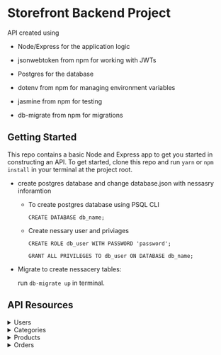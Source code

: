 # Storefront Backend Project

API created using

- Node/Express for the application logic

- jsonwebtoken from npm for working with JWTs

- Postgres for the database

- dotenv from npm for managing environment variables

- jasmine from npm for testing

- db-migrate from npm for migrations

## Getting Started

This repo contains a basic Node and Express app to get you started in constructing an API. To get started, clone this repo and run
`yarn` or `npm install` in your terminal at the project root.

- create postgres database and change database.json with nessasry inforamtion

  - To create postgres database using PSQL CLI

    `CREATE DATABASE db_name;`

  - Create nessary user and priviages

    `CREATE ROLE db_user WITH PASSWORD 'password';`

    `GRANT ALL PRIVILEGES TO db_user ON DATABASE db_name;`

- Migrate to create nessacery tables:

  run `db-migrate up` in terminal.

## API Resources

<details>
    <summary> Users </summary>

- ### Get Users list

  return list of users, **JWT user token** is required.

  Path: `/users`

  Method: **_GET_** / Status code : `200`

  #### Header

  | key           | value                      |
  | ------------- | -------------------------- |
  | Authorization | Bearer < **_JWT token_** > |

  > Response Example

  ```
  {
    "status": "success",
    "data": {
        "results": 3,
        "users": [
            {
                "id": 1,
                "username": "username1",
                "firstname": "firstname1",
                "lastname": "lastname1"
            },

            {
                "id": 2,
                "username": "username2",
                "firstname": "firstname2",
                "lastname": "lastname2"
            },
            {
                "id": 3,
                "username": "username3",
                "firstname": "firstname3",
                "lastname": "lastname3"
            }
        ]
    }
  }
  ```

- ### Create User

  create user

  Path: `/users`

  Method: **_POST_** / Status code : `201`

  #### Header

  | key           | value                      |
  | ------------- | -------------------------- |
  | Authorization | Bearer < **_JWT token_** > |

  #### Parameters, Body & Queries

  | Key Type | key         | Type   | Default | Required | in URL | in Body | Description    |
  | -------- | ----------- | ------ | ------- | -------- | ------ | ------- | -------------- |
  | body     | _username_  | string | -       | Yes      | No     | Yes     | must be unique |
  | body     | _firstname_ | string | -       | Yes      | No     | Yes     | -              |
  | body     | _lastname_  | string | -       | Yes      | No     | Yes     | -              |
  | body     | _password_  | string | -       | Yes      | No     | Yes     | -              |

  > Examples

  `/user`
  create new user

  > Payload JSON Example

  ```
  {
    "username":"magdy",
    "firstname":"mohamed",
    "lastname":"magdy",
    "password":"password"
  }
  ```

  > Response Example

  ```
  {
    "status": "success",
    "token": "eyJhbGciOiJIUzI1NiIsInR5cCI6IkpXVCJ9.eyJpZCI6MSwidXNlcm5hbWUiOiJtYWdkeSIsImZpcnN0bmFtZSI6Im1vaGFtZWQiLCJsYXN0bmFtZSI6Im1hZ2R5IiwicGFzc3dvcmRfZGlnZXN0IjoiJDJiJDEwJEFpWGlKRjFLNlFyT2o3ZzcxS3FFVC52U0FHb2NabUVuV0FXQjdad0N4RE1mQU9aTXZ3ZjZHIiwiaWF0IjoxNjQzOTAyMjY3LCJleHAiOjE2NDM5MzgyNjd9.s2wvt4KYWf9nZ1B27cS__pK00csQkd4RzGuWONHNnug"
  }
  ```

- ### Show user

  Get more information about user, **JWT user token** is required.

  Path: `/users/:id`

  Method: **_get_** / Status code : `200`

  #### Header

  | key           | value                      |
  | ------------- | -------------------------- |
  | Authorization | Bearer < **_JWT token_** > |

  #### Parameters, Body & Queries

  | Key Type  | key  | Type | Default | Required | in URL | in Body | Description |
  | --------- | ---- | ---- | ------- | -------- | ------ | ------- | ----------- |
  | parameter | _id_ | int  | -       | Yes      | Yes    | No      | must be > 0 |

  > Examples

  `/users/1`
  return user with id: 1, user token must have access to resource.

  > Response Example

  ```
  {
    "status": "success",
    "user": {
        "id": 1,
        "username": "magdy",
        "firstname": "mohamed",
        "lastname": "magdy",
        "password_digest": "$2b$10$AiXiJF1K6QrOj7g71KqET.vSAGocZmEnWAWB7ZwCxDMfAOZMvwf6G",
        "token": "eyJhbGciOiJIUzI1NiIsInR5cCI6IkpXVCJ9.eyJpZCI6MSwidXNlcm5hbWUiOiJtYWdkeSIsImZpcnN0bmFtZSI6Im1vaGFtZWQiLCJsYXN0bmFtZSI6Im1hZ2R5IiwicGFzc3dvcmRfZGlnZXN0IjoiJDJiJDEwJEFpWGlKRjFLNlFyT2o3ZzcxS3FFVC52U0FHb2NabUVuV0FXQjdad0N4RE1mQU9aTXZ3ZjZHIiwiaWF0IjoxNjQzOTAyMjY3LCJleHAiOjE2NDM5MzgyNjd9.s2wvt4KYWf9nZ1B27cS__pK00csQkd4RzGuWONHNnug"
    }
  }
  ```

- ### Delete User

  delete user, **JWT user token** is required.
  Path: `/users/:id`

  Method: **_delete_** / Status code : `204`

  #### Header

  | key           | value                      |
  | ------------- | -------------------------- |
  | Authorization | Bearer < **_JWT token_** > |

  #### Parameters, Body & Queries

  | Key Type  | key  | Type | Default | Required | in URL | in Body | Description |
  | --------- | ---- | ---- | ------- | -------- | ------ | ------- | ----------- |
  | parameter | _id_ | int  | -       | Yes      | Yes    | No      | must be > 0 |

  > Examples

  `/users/1`
  return user with id: 1, user token must have access to resource.

- ### login

  return user token it exist and credentials are correct.

  Path: `/users/login`

  Method: **_get_** / Status code : `200`

  #### Header

  | key           | value                      |
  | ------------- | -------------------------- |
  | Authorization | Bearer < **_JWT token_** > |

  #### Parameters, Body & Queries

  | Key Type | key        | Type   | Default | Required | in URL | in Body | Description |
  | -------- | ---------- | ------ | ------- | -------- | ------ | ------- | ----------- |
  | body     | _username_ | string | -       | Yes      | No     | Yes     | -           |
  | body     | _password_ | string | -       | Yes      | No     | Yes     | -           |

  > Examples

  `/users/login`

  > Payload JSON Example

  ```
  {
    "username":"magdy",
    "password":"password"
  }
  ```

  > Response Example

  ```
  {
    "status": "success",
    "token": "eyJhbGciOiJIUzI1NiIsInR5cCI6IkpXVCJ9.eyJpZCI6MSwidXNlcm5hbWUiOiJtYWdkeSIsImZpcnN0bmFtZSI6Im1vaGFtZWQiLCJsYXN0bmFtZSI6Im1hZ2R5IiwicGFzc3dvcmRfZGlnZXN0IjoiJDJiJDEwJEFpWGlKRjFLNlFyT2o3ZzcxS3FFVC52U0FHb2NabUVuV0FXQjdad0N4RE1mQU9aTXZ3ZjZHIiwiaWF0IjoxNjQzOTA5ODkyLCJleHAiOjE2NDM5NDU4OTJ9.k9jpqVeAN5zT4Luq2A8bhpmL1lgUKqdXV4E0p6VS_sY"
  }
  ```

</details>

<details>
  <summary> Categories </summary>

- ### Get Categories list

Path: `/categories`

Method: **_GET_** / Status code : `200`

> Examples

`/categories`
list all categories.

> Response Example

```

{
"status": "success",
"data": {
"results": 3,
"categories": [
{
"id": 1,
"name": "cat 1"
},
{
"id": 2,
"name": "cat 2"
},
{
"id": 3,
"name": "cat 3"
}
]
}

```

- ### Create Category

create category

Path: `/categories`

Method: **_POST_** / Status code : `201`

#### Header

| key           | value                      |
| ------------- | -------------------------- |
| Authorization | Bearer < **_JWT token_** > |

#### Parameters, Body & Queries

| Key Type | key    | Type   | Default | Required | in URL | in Body | Description    |
| -------- | ------ | ------ | ------- | -------- | ------ | ------- | -------------- |
| body     | _name_ | string | -       | Yes      | No     | Yes     | must be unique |

> Examples

`/categories`
create category from json, need jwt user token.

> Payload JSON Example

```

{
"name": "category1"
}

```

> Response Example

```

{
"status": "success",
"category": {
"id": 1,
"name": "category1"
}
}

```

- ### Show Category

Path: `/categories/:id`

Method: **_get_** / Status code : `200`

#### Parameters, Body & Queries

| Key Type  | key  | Type | Default | Required | in URL | in Body | Description |
| --------- | ---- | ---- | ------- | -------- | ------ | ------- | ----------- |
| parameter | _id_ | int  | -       | Yes      | Yes    | No      | must be > 0 |

> Examples

`/categories/1`
return category with id: 1.

> Response Example

```

{
"status": "success",
"category": {
"id": 1,
"name": "category1"
}
}

```

- ### Delete Category

delete Category, JWT user token required.
Path: `/categories/:id`

Method: **_delete_** / Status code : `204`

#### Header

| key           | value                      |
| ------------- | -------------------------- |
| Authorization | Bearer < **_JWT token_** > |

#### Parameters, Body & Queries

| Key Type  | key  | Type | Default | Required | in URL | in Body | Description |
| --------- | ---- | ---- | ------- | -------- | ------ | ------- | ----------- |
| parameter | _id_ | int  | -       | Yes      | Yes    | No      | must be > 0 |

> Examples

`/categories/1`
delete category with id 1.

- ### Update Category

update category name

Path: `/categories/:id`

Method: **_patch_** / Status code : `200`

#### Header

| key           | value                      |
| ------------- | -------------------------- |
| Authorization | Bearer < **_JWT token_** > |
| Content-Type  | application/json           |

#### Parameters, Body & Queries

| Key Type  | key    | Type   | Default | Required | in URL | in Body | Description    |
| --------- | ------ | ------ | ------- | -------- | ------ | ------- | -------------- |
| parameter | _id_   | int    | -       | Yes      | Yes    | No      | must be > 0    |
| body      | _name_ | string | -       | Yes      | No     | Yes     | must be unique |

> Examples

`/categories/1` update category with id 1 .

> Payload JSON Example

```

{
"name": "newCategoryName"
}

```

> Response Example

```

{
"status": "success",
"category": {
"id": 1,
"name": "category1"
}
}

```

</details>

<details>
<summary> Products </summary>

- ### Get Products list

  Path: `/products`

  Method: **_GET_** / Status code : `200`

  > Examples

  `/products`
  get list of products.

  > Response Example

  ```
  {
  "status": "success",
      "data": {
          "results": 2,
          "products": [
              {
                  "id": 1,
                  "name": "product 1",
                  "price": 100,
                  "category_id": 1
              },
              {
                  "id": 2,
                  "name": "product 2",
                  "price": 19,
                  "category_id": 1
              }
          ]
      }
  }
  ```

- ### Create Product

create empty Product

Path: `/products`

Method: **_POST_** / Status code : `201`

#### Header

| key           | value                      |
| ------------- | -------------------------- |
| Authorization | Bearer < **_JWT token_** > |

#### Parameters, Body & Queries

| Key Type | key         | Type   | Default | Required | in URL | in Body | Description                     |
| -------- | ----------- | ------ | ------- | -------- | ------ | ------- | ------------------------------- |
| body     | _name_      | string | -       | Yes      | No     | Yes     | Product name                    |
| body     | _price_     | int    | -       | Yes      | No     | Yes     | Product price, must > 0         |
| body     | category_id | int    | -       | Yes      | No     | Yes     | Existing Category id , must > 0 |

> Examples

`/products`
create new product.

> Payload JSON Example

````

{
"name": "Product 1",
"price": 55,
"category_id": 1
}

```

> Response Example

```

{
"status": "success",
"product": {
"id": 12,
"name": "product 1",
"price": 55,
"category_id": 1
}
}

```

- ### Show Product

Path: `/products/:id`

Method: **_get_** / Status code : `200`

#### Parameters, Body & Queries

| Key Type  | key  | Type | Default | Required | in URL | in Body | Description |
| --------- | ---- | ---- | ------- | -------- | ------ | ------- | ----------- |
| parameter | _id_ | int  | -       | Yes      | Yes    | No      | must be > 0 |

> Examples

`/products/1`
return product with id 1.

> Response Example

```

{
"status": "success",
"product": {
"id": 1,
"name": "product 1",
"price": 100,
"category_id": 1
}
}

```

- ### Delete Product

delete product, **JWT user token is required**.

Path: `/products/:id`

Method: **_delete_** / Status code : `204`

#### Header

| key           | value                      |
| ------------- | -------------------------- |
| Authorization | Bearer < **_JWT token_** > |

#### Parameters, Body & Queries

| Key Type  | key  | Type | Default | Required | in URL | in Body | Description |
| --------- | ---- | ---- | ------- | -------- | ------ | ------- | ----------- |
| parameter | _id_ | int  | -       | Yes      | Yes    | No      | must be > 0 |

> Examples

`/products/1`
delete product id: 1.

- ### Update Product

update product name, price & category, **JWT user token is required**.

Path: `/products/:id`

Method: **_patch_** / Status code : `200`

#### Header

| key           | value                      |
| ------------- | -------------------------- |
| Authorization | Bearer < **_JWT token_** > |
| Content-Type  | application/json           |

#### Parameters, Body & Queries

| Key Type | key         | Type   | Default | Required | in URL | in Body | Description                     |
| -------- | ----------- | ------ | ------- | -------- | ------ | ------- | ------------------------------- |
| body     | _name_      | string | -       | Optional | No     | Yes     | Product name                    |
| body     | _price_     | int    | -       | Optional | No     | Yes     | Product price, must > 0         |
| body     | category_id | int    | -       | Optional | No     | Yes     | Existing Category id , must > 0 |

> Examples

`/products/1`
update product with id 1.

> Payload JSON Example

```

{
"name": "new product 1",
"price": 105,
"category_id": 2
}

```

> Response Example

```

{
"status": "success",
"product": {
"id": 3,
"name": "new product 1",
"price": 105,
"category_id": 2
}
}

````

</details>
<details>
  <summary> Orders </summary>

- ### Get Orders list

  Path: `/orders`

  Method: **_GET_** / Status code : `200`

  #### Header

  | key           | value                      |
  | ------------- | -------------------------- |
  | Authorization | Bearer < **_JWT token_** > |
  | Content-Type  | application/json           |

  #### Parameters, Body & Queries

  | Key Type | key      | Type   | Default | Required | in URL | in Body | Description                  |
  | -------- | -------- | ------ | ------- | -------- | ------ | ------- | ---------------------------- |
  | query    | _status_ | string | -       | No       | Yes    | No      | must be (active or complete) |

  > Examples

  `/orders`
  list of active and completed orders that related to user.

  `/orders/?status=complete`
  list of completed orders that related to user.

  `/orders/?status=active`
  list of active orders that related to user.

  > Response Example

  ```
  {
      "status": "success",
      "data": {
          "results": 2,
          "orders": [
              {
                  "id": 1,
                  "status": "complete",
                  "user_id": 1
              },
              {
                  "id": 2,
                  "status": "active",
                  "user_id": 1
              }
          ]
      }
  }
  ```

- ### Create Order

create empty order

Path: `/orders`

Method: **_POST_** / Status code : `201`

#### Header

| key           | value                      |
| ------------- | -------------------------- |
| Authorization | Bearer < **_JWT token_** > |

> Examples

`/orders`
list of active and completed orders that related to user.

> Response Example

````

{
"status": "success",
"order": {
"id": 1,
"status": "active",
"user_id": 1
}
}

```

- ### Show Order

show order that related to jwt user with products list that in it.
Path: `/orders/:id`

Method: **_get_** / Status code : `200`

#### Header

| key           | value                      |
| ------------- | -------------------------- |
| Authorization | Bearer < **_JWT token_** > |
| Content-Type  | application/json           |

#### Parameters, Body & Queries

| Key Type  | key  | Type | Default | Required | in URL | in Body | Description |
| --------- | ---- | ---- | ------- | -------- | ------ | ------- | ----------- |
| parameter | _id_ | int  | -       | Yes      | Yes    | No      | must be > 0 |

> Examples

`/orders/1`
return order with products.

> Response Example

```

{
"status": "success",
"order": {
"id": 5,
"status": "active",
"user_id": 1
},
"cart": [
{
"product_id": 1,
"name": "product 1",
"quantity": 6
},
{
"product_id": 2,
"name": "product 2",
"quantity": 6
}
]
}

```

- ### Delete Order

delete order that related to jwt user.
Path: `/orders/:id`

Method: **_delete_** / Status code : `204`

#### Header

| key           | value                      |
| ------------- | -------------------------- |
| Authorization | Bearer < **_JWT token_** > |

#### Parameters, Body & Queries

| Key Type  | key  | Type | Default | Required | in URL | in Body | Description |
| --------- | ---- | ---- | ------- | -------- | ------ | ------- | ----------- |
| parameter | _id_ | int  | -       | Yes      | Yes    | No      | must be > 0 |

> Examples

`/orders/1`
delete order with products.

- ### Update Order

change order status from active to complete( allowed if order have products)
or change from complete to active

Path: `/orders/:id`

Method: **_patch_** / Status code : `200`

#### Header

| key           | value                      |
| ------------- | -------------------------- |
| Authorization | Bearer < **_JWT token_** > |
| Content-Type  | application/json           |

#### Parameters, Body & Queries

| Key Type  | key      | Type   | Default | Required | in URL | in Body | Description                  |
| --------- | -------- | ------ | ------- | -------- | ------ | ------- | ---------------------------- |
| parameter | _id_     | int    | -       | Yes      | Yes    | No      | must be > 0                  |
| body      | _status_ | string | -       | Yes      | No     | Yes     | must be (active or complete) |

> Examples

`/orders/1`
return order with products.

> Payload JSON Example

```

{
"status": "complete"
}

```

> Response Example

```

{
"status": "success",
"order": {
"id": 5,
"status": "complete",
"user_id": 1
},
"cart": [
{
"product_id": 1,
"name": "product 1",
"quantity": 6
},
{
"product_id": 2,
"name": "product 2",
"quantity": 6
}
]
}

```

- ### Add Product to Active Order (add to cart)

adding product to active order

Path: `/orders/:id/products`

Method: **_post_** / Status code : `201`

#### Header

| key           | value                      |
| ------------- | -------------------------- |
| Authorization | Bearer < **_JWT token_** > |
| Content-Type  | application/json           |

#### Parameters, Body & Queries

| Key Type  | key        | Type | Default | Required | in URL | in Body | Description |
| --------- | ---------- | ---- | ------- | -------- | ------ | ------- | ----------- |
| parameter | _id_       | int  | -       | Yes      | Yes    | No      | must be > 0 |
| body      | product_id | int  | -       | Yes      | No     | Yes     | must be > 0 |
| body      | quantity   | int  | -       | Yes      | No     | Yes     | must be > 0 |

> Examples

`/orders/1/products`
add product json to order.

> Payload JSON Example

```

{
"quantity": 6,
"product_id" :5
}

```

> Response Example

```

{
"status": "success",
"cart": {
"order": {
"id": 1,
"status": "active",
"user_id": 1
},
"products": [
{
"product_id": 5,
"name": "product 5",
"quantity": 6
}
]
}
}

```

</details>

<details>
  <summary> Dashboard </summary>

- ### Popular Products (add to cart)

Get most popular products

Path: `/dashboard/products/popular/`

Method: **_get_** / Status code : `200`

#### Parameters, Body & Queries

| Key Type | key   | Type   | Default | Required | in URL | in Body | Description           |
| -------- | ----- | ------ | ------- | -------- | ------ | ------- | --------------------- |
| query    | sort  | string | 'desc'  | Optional | Yes    | No      | must be (asc or desc) |
| query    | limit | int    | 5       | Optional | Yes    | No      | must be > 0           |

> Examples

`/dashboard/products/popular/?sort=desc&limit=5`
get top five popular products with desc order

> Response Example

```

{
"status": "success",
"data": {
"results": 5,
"products": [
{
"product_id": 9,
"count": "10"
},
{
"product_id": 3,
"count": "5"
},
{
"product_id": 4,
"count": "3"
},
{
"product_id": 2,
"count": "2"
},
{
"product_id": 1,
"count": "1"
}
]
}
}

```

- ### Products with category

Get list of products with specific category

Path: `dashboard/products/category/:id`

Method: **_get_** / Status code : `200`

#### Parameters, Body & Queries

| Key Type  | key | Type | Default | Required | in URL | in Body | Description             |
| --------- | --- | ---- | ------- | -------- | ------ | ------- | ----------------------- |
| parameter | id  | int  | -       | Yes      | Yes    | No      | category id must be > 0 |

> Examples

`dashboard/products/category/1`
return products list which category id 1

> Response Example

```

{
"status": "success",
"data": {
"results": 4,
"products": [
{
"id": 2,
"name": "product 2",
"price": 19,
"category_name": "category1"
},
{
"id": 10,
"name": "cat1",
"price": 55,
"category_name": "category1"
},
{
"id": 11,
"name": "product 1",
"price": 55,
"category_name": "category1"
},
{
"id": 12,
"name": "product 1",
"price": 55,
"category_name": "category1"
}
]
}
}

```

</details>
```
````
